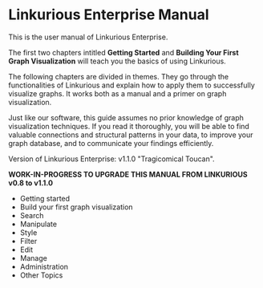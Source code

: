 Linkurious Enterprise Manual
============================

This is the user manual of Linkurious Enterprise.

The first two chapters intitled **Getting Started** and **Building Your First Graph Visualization** will teach you the basics of using Linkurious.

The following chapters are divided in themes. They go through the functionalities of Linkurious and explain how to apply them to successfully visualize graphs. It works both as a manual and a primer on graph visualization.

Just like our software, this guide assumes no prior knowledge of graph visualization techniques. If you read it thoroughly, you will be able to find valuable connections and structural patterns in your data, to improve your graph database, and to communicate your findings efficiently.

Version of Linkurious Enterprise: v1.1.0 "Tragicomical Toucan".

**WORK-IN-PROGRESS TO UPGRADE THIS MANUAL FROM LINKURIOUS v0.8 to v1.1.0**

- <i class="fa fa-check" style="color:#3c3;"></i><i class="octicon octicon-check" style="color:#3c3;"></i> Getting started
- <i class="fa fa-check" style="color:#3c3;"></i><i class="octicon octicon-check" style="color:#3c3;"></i> Build your first graph visualization
- <i class="fa fa-refresh" style="color:#f39c12;"></i><i class="octicon octicon-issue-reopened" style="color:#f39c12;"></i> Search
- <i class="fa fa-refresh" style="color:#f39c12;"></i><i class="octicon octicon-issue-reopened" style="color:#f39c12;"></i> Manipulate
- <i class="fa fa-refresh" style="color:#f39c12;"></i><i class="octicon octicon-issue-reopened" style="color:#f39c12;"></i> Style
- <i class="fa fa-refresh" style="color:#f39c12;"></i><i class="octicon octicon-issue-reopened" style="color:#f39c12;"></i> Filter
- <i class="fa fa-refresh" style="color:#f39c12;"></i><i class="octicon octicon-issue-reopened" style="color:#f39c12;"></i> Edit
- <i class="fa fa-refresh" style="color:#f39c12;"></i><i class="octicon octicon-issue-reopened" style="color:#f39c12;"></i> Manage
- <i class="fa fa-check" style="color:#3c3;"></i><i class="octicon octicon-check" style="color:#3c3;"></i> Administration
- <i class="fa fa-refresh" style="color:#f39c12;"></i><i class="octicon octicon-issue-reopened" style="color:#f39c12;"></i> Other Topics
